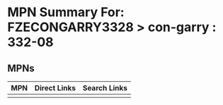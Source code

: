 



# MPN Summary For: FZECONGARRY3328 > con-garry : 332-08

## MPNs
  

|MPN|Direct Links|Search Links|
| :--- | :--- | :--- |
||||
